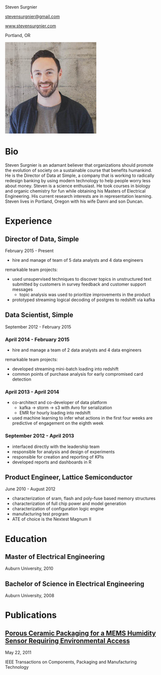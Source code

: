 Steven Surgnier

stevensurgnier@gmail.com

www.stevensurgnier.com

Portland, OR

![headshot](https://raw.githubusercontent.com/stevensurgnier/stevensurgnier.github.io/master/headshot.jpg)

# Bio

Steven Surgnier is an adamant believer that organizations should promote
the evolution of society on a sustainable course that benefits
humankind. He is the Director of Data at Simple, a company that is
working to radically redesign banking by using modern technology to help
people worry less about money. Steven is a science enthusiast. He took
courses in biology and organic chemistry for fun while obtaining his
Masters of Electrical Engineering. His current research interests are in
representation learning. Steven lives in Portland, Oregon with his wife
Danni and son Duncan.

# Experience

## Director of Data, Simple

February 2015 - Present

- hire and manage of team of 5 data analysts and 4 data engineers

remarkable team projects:
- used unsupervised techniques to discover topics in unstructured text submitted by customers in survey feedback and customer support messages
  - topic analysis was used to prioritize improvements in the product
- prototyped streaming logical decoding of postgres to redshift via kafka

## Data Scientist, Simple

September 2012 - February 2015

### April 2014 - February 2015

- hire and manage a team of 2 data analysts and 4 data engineers

remarkable team projects:
- developed streaming mini-batch loading into redshift
- common points of purchase analysis for early compromised card detection

### April 2013 - April 2014

- co-architect and co-developer of data platform
  - kafka -> storm -> s3 with Avro for serialization
  - EMR for hourly loading into redshift
- used machine learning to infer what actions in the first four weeks are predictive of engagement on the eighth week

### September 2012 - April 2013

- interfaced directly with the leadership team
- responsible for analysis and design of experiments
- responsible for creation and reporting of KPIs
- developed reports and dashboards in R

## Product Engineer, Lattice Semiconductor

June 2010 - August 2012

- characterization of sram, flash and poly-fuse based memory structures
- characterization of full chip power and model generation
- characterization of configuration logic engine
- manufacturing test program
- ATE of choice is the Nextest Magnum II

# Education

## Master of Electrical Engineering

Auburn University, 2010

## Bachelor of Science in Electrical Engineering

Auburn University, 2008

# Publications

## [Porous Ceramic Packaging for a MEMS Humidity Sensor Requiring Environmental Access](http://ieeexplore.ieee.org/xpl/articleDetails.jsp?arnumber=5737772)

May 22, 2011

IEEE Transactions on Components, Packaging and Manufacturing Technology

